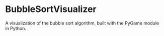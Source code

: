 # BubbleSortVisualizer
A visualization of the bubble sort algorithm, built with the PyGame module in Python.
